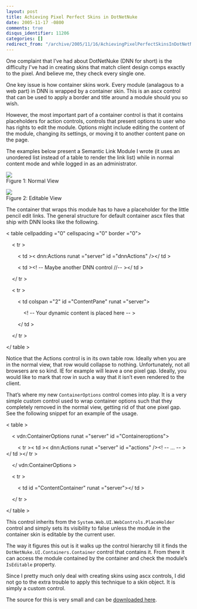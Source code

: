 ```yaml
---
layout: post
title: Achieving Pixel Perfect Skins in DotNetNuke
date: 2005-11-17 -0800
comments: true
disqus_identifier: 11206
categories: []
redirect_from: "/archive/2005/11/16/AchievingPixelPerfectSkinsInDotNetNuke.aspx/"
---
```


One complaint that I’ve had about DotNetNuke (DNN for short) is the
difficulty I've had in creating skins that match client design comps
exactly to the pixel. And believe me, they check every single one.

One key issue is how container skins work. Every module (analagous to a
web part) in DNN is wrapped by a container skin. This is an ascx control
that can be used to apply a border and title around a module should you
so wish.

However, the most important part of a container control is that it
contains placeholders for action controls, controls that present options
to user who has rights to edit the module. Options might include editing
the content of the module, changing its settings, or moving it to
another content pane on the page.

The examples below present a Semantic Link Module I wrote (it uses an
unordered list instead of a table to render the link list) while in
normal content mode and while logged in as an administrator.

![](https://haacked.com/images/BeforeLinkModule.Png) \
 Figure 1: Normal View

![](https://haacked.com/images/ActionOptions.Png) \
 Figure 2: Editable View

The container that wraps this module has to have a placeholder for the
little pencil edit links. The general structure for default container
ascx files that ship with DNN looks like the following.

\< table cellpadding ="0" cellspacing ="0" border ="0"\>

    \< tr \>

        \< td \>\< dnn:Actions runat ="server" id ="dnnActions" /\>\</
td \>

        \< td \>\<! -- Maybe another DNN control //-- \>\</ td \>

    \</ tr \>

    \< tr \>

        \< td colspan ="2" id ="ContentPane" runat ="server"\>

            \<! -- Your dynamic content is placed here -- \>

        \</ td \>

    \</ tr \>

\</ table \>

Notice that the Actions control is in its own table row. Ideally when
you are in the normal view, that row would collapse to nothing.
Unfortunately, not all browsers are so kind. IE for example will leave a
one pixel gap. Ideally, you would like to mark that row in such a way
that it isn’t even rendered to the client.

That’s where my new `ContainerOptions` control comes into play. It is a
very simple custom control used to wrap container options such that they
completely removed in the normal view, getting rid of that one pixel
gap. See the following snippet for an example of the usage.

\< table \>

    \< vdn:ContainerOptions runat ="server" id ="Containeroptions"\>

        \< tr \>\< td \>\< dnn:Actions runat ="server" id ="actions"
/\>\<! -- ... -- \>\</ td \>\</ tr \>

    \</ vdn:ContainerOptions \>

    \< tr \>

        \< td id ="ContentContainer" runat ="server"\>\</ td \>

    \</ tr \>

\</ table \>

This control inherits from the `System.Web.UI.WebControls.PlaceHolder`
control and simply sets its visibility to false unless the module in the
container skin is editable by the current user.

The way it figures this out is it walks up the control hierarchy till it
finds the `DotNetNuke.UI.Containers.Container` control that contains it.
From there it can access the module contained by the container and check
the module’s `IsEditable` property.

Since I pretty much only deal with creating skins using ascx controls, I
did not go to the extra trouble to apply this technique to a skin
object. It is simply a custom control.

The source for this is very small and can be [downloaded
here](https://haacked.com/images/ContainerOptions.zip).

